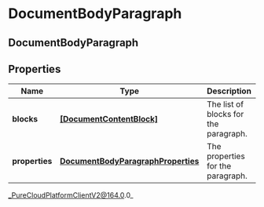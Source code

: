 # DocumentBodyParagraph

## DocumentBodyParagraph

## Properties

|Name | Type | Description | Notes|
|------------ | ------------- | ------------- | -------------|
| **blocks** | [**[DocumentContentBlock]**](DocumentContentBlock) | The list of blocks for the paragraph. | |
| **properties** | [**DocumentBodyParagraphProperties**](DocumentBodyParagraphProperties) | The properties for the paragraph. | [optional] |



_PureCloudPlatformClientV2@164.0.0_
